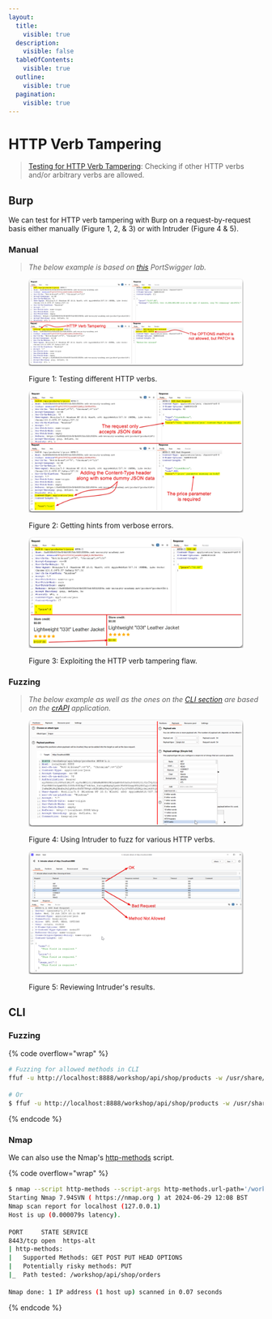 ```yaml
---
layout:
  title:
    visible: true
  description:
    visible: false
  tableOfContents:
    visible: true
  outline:
    visible: true
  pagination:
    visible: true
---
```


# HTTP Verb Tampering

> [Testing for HTTP Verb Tampering](https://owasp.org/www-project-web-security-testing-guide/v41/4-Web\_Application\_Security\_Testing/07-Input\_Validation\_Testing/03-Testing\_for\_HTTP\_Verb\_Tampering): Checking if other HTTP verbs and/or arbitrary verbs are allowed.

## Burp

We can test for HTTP verb tampering with Burp on a request-by-request basis either manually (Figure 1, 2, & 3) or with Intruder (Figure 4 & 5).

### Manual

> _The below example is based on_ [_this_](https://portswigger.net/web-security/api-testing/lab-exploiting-unused-api-endpoint) _PortSwigger lab._

<figure><img src="../../../.gitbook/assets/api_verb_tampering_1.png" alt=""><figcaption><p>Figure 1: Testing different HTTP verbs.</p></figcaption></figure>

<figure><img src="../../../.gitbook/assets/api_verb_tampering_2.png" alt=""><figcaption><p>Figure 2: Getting hints from verbose errors.</p></figcaption></figure>

<figure><img src="../../../.gitbook/assets/api_verb_tampering_3.png" alt=""><figcaption><p>Figure 3: Exploiting the HTTP verb tampering flaw.</p></figcaption></figure>

### Fuzzing

> _The below example as well as the ones on the_ [_CLI section_](http-verb-tampering.md#cli) _are based on the_ [_crAPI_](https://github.com/OWASP/crAPI) _application._

<figure><img src="../../../.gitbook/assets/api_verb_tampering_intruder_1.png" alt=""><figcaption><p>Figure 4: Using Intruder to fuzz for various HTTP verbs.</p></figcaption></figure>

<figure><img src="../../../.gitbook/assets/api_verb_tampering_intruder_2.png" alt=""><figcaption><p>Figure 5: Reviewing Intruder's results.</p></figcaption></figure>

## CLI

### Fuzzing

{% code overflow="wrap" %}
```bash
# Fuzzing for allowed methods in CLI
ffuf -u http://localhost:8888/workshop/api/shop/products -w /usr/share/wordlists/seclists/Fuzzing/http-request-methods.txt -X FUZZ -H 'Authorization: Bearer eyJhbGciOiJSUzI1NiJ9.eyJzdWIiOiJ4NzMzMUBtYWlsLmNvbSIsInJvbGUiOiJ1c2VyIiwiaWF0IjoxNzE5MzkzOTkwLCJleHAiOjE3MTk5OTg3OTB9.jZkxMQq8rbFtlBJyNcaNArb-BOv6Rfv1SrKO2cJE1sxmetAcImaLkplWfLzVNBXYeZpmB8DlIXUKrK0IHpJ744Jze_YaOrgbHqGg2ysbCfbKPZLwgSKDj0D2gjc21MIdQ3nqrpHi9wC-9rPMTUs5_S6L8-zyDf6PS5CWhxfsPJKXiqR54XJ1w95Xfy0lWbSQ7-O15ETC5AuDFZJkymGwqDJU77Rsl4143LZQEZIwPmDMiMqIWnEsJAIgRFxo0GfK7M4gtrBxN1WhzTwjOyFbNju7plY965Tu8IMQiGsiAGYtQOOcxdxtuSLl4fF6xbDvXyR5ccP4hpuCvOimZjYXgQ' -c -mc all -fc 405

# Or
$ ffuf -u http://localhost:8888/workshop/api/shop/products -w /usr/share/wordlists/seclists/Fuzzing/http-request-methods.txt -X FUZZ -c -fc 405
```
{% endcode %}

### Nmap

We can also use the Nmap's [http-methods](https://nmap.org/nsedoc/scripts/http-methods.html) script.

{% code overflow="wrap" %}
```bash
$ nmap --script http-methods --script-args http-methods.url-path='/workshop/api/shop/orders' localhost -p 8443
Starting Nmap 7.94SVN ( https://nmap.org ) at 2024-06-29 12:08 BST
Nmap scan report for localhost (127.0.0.1)
Host is up (0.000079s latency).

PORT     STATE SERVICE
8443/tcp open  https-alt
| http-methods:
|   Supported Methods: GET POST PUT HEAD OPTIONS
|   Potentially risky methods: PUT
|_  Path tested: /workshop/api/shop/orders

Nmap done: 1 IP address (1 host up) scanned in 0.07 seconds
```
{% endcode %}
